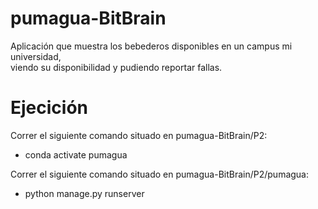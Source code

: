 # pumagua-BitBrain

Aplicación que muestra los bebederos disponibles en un campus mi universidad, <br/>
viendo su disponibilidad y pudiendo reportar fallas.

# Ejecición 

Correr el siguiente comando situado en pumagua-BitBrain/P2:

* conda activate pumagua

Correr el siguiente comando situado en pumagua-BitBrain/P2/pumagua:

* python manage.py runserver
